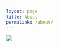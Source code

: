 ```yaml
---
layout: page
title: About
permalink: /about/
---
```


![](https://dimg.donga.com/wps/NEWS/IMAGE/2019/10/16/97895531.2.jpg)
